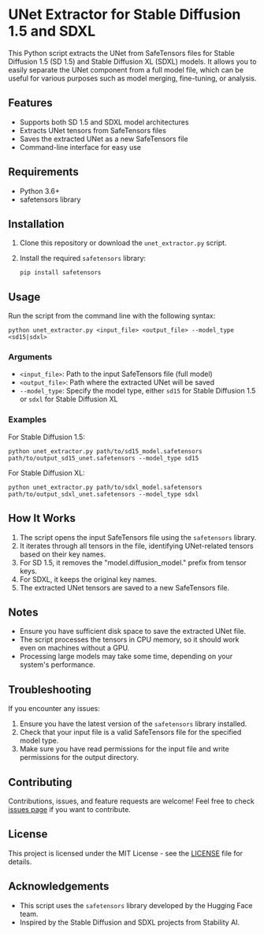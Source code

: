 # UNet Extractor for Stable Diffusion 1.5 and SDXL

This Python script extracts the UNet from SafeTensors files for Stable Diffusion 1.5 (SD 1.5) and Stable Diffusion XL (SDXL) models. It allows you to easily separate the UNet component from a full model file, which can be useful for various purposes such as model merging, fine-tuning, or analysis.

## Features

- Supports both SD 1.5 and SDXL model architectures
- Extracts UNet tensors from SafeTensors files
- Saves the extracted UNet as a new SafeTensors file
- Command-line interface for easy use

## Requirements

- Python 3.6+
- safetensors library

## Installation

1. Clone this repository or download the `unet_extractor.py` script.

2. Install the required `safetensors` library:

   ```
   pip install safetensors
   ```

## Usage

Run the script from the command line with the following syntax:

```
python unet_extractor.py <input_file> <output_file> --model_type <sd15|sdxl>
```

### Arguments

- `<input_file>`: Path to the input SafeTensors file (full model)
- `<output_file>`: Path where the extracted UNet will be saved
- `--model_type`: Specify the model type, either `sd15` for Stable Diffusion 1.5 or `sdxl` for Stable Diffusion XL

### Examples

For Stable Diffusion 1.5:
```
python unet_extractor.py path/to/sd15_model.safetensors path/to/output_sd15_unet.safetensors --model_type sd15
```

For Stable Diffusion XL:
```
python unet_extractor.py path/to/sdxl_model.safetensors path/to/output_sdxl_unet.safetensors --model_type sdxl
```

## How It Works

1. The script opens the input SafeTensors file using the `safetensors` library.
2. It iterates through all tensors in the file, identifying UNet-related tensors based on their key names.
3. For SD 1.5, it removes the "model.diffusion_model." prefix from tensor keys.
4. For SDXL, it keeps the original key names.
5. The extracted UNet tensors are saved to a new SafeTensors file.

## Notes

- Ensure you have sufficient disk space to save the extracted UNet file.
- The script processes the tensors in CPU memory, so it should work even on machines without a GPU.
- Processing large models may take some time, depending on your system's performance.

## Troubleshooting

If you encounter any issues:

1. Ensure you have the latest version of the `safetensors` library installed.
2. Check that your input file is a valid SafeTensors file for the specified model type.
3. Make sure you have read permissions for the input file and write permissions for the output directory.

## Contributing

Contributions, issues, and feature requests are welcome! Feel free to check [issues page](link-to-your-issues-page) if you want to contribute.

## License

This project is licensed under the MIT License - see the [LICENSE](link-to-your-license-file) file for details.

## Acknowledgements

- This script uses the `safetensors` library developed by the Hugging Face team.
- Inspired by the Stable Diffusion and SDXL projects from Stability AI.
